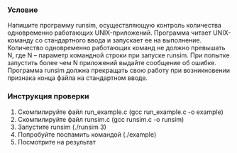 ### Условие

Напишите программу runsim, осуществляющую контроль количества одновременно работающих UNIX-приложений. Программа читает UNIX-команду со стандартного ввода и запускает ее на выполнение. Количество одновременно работающих команд не должно превышать N, где N – параметр командной строки при запуске runsim. При попытке запустить более чем N приложений выдайте сообщение об ошибке. Программа runsim должна прекращать свою работу при возникновении признака конца файла на стандартном вводе.

### Инструкция проверки

1) Скомпилируйте файл run_example.c (gcc run_example.c -o example)
2) Скомпилируйте файл runsim.c (gcc runsim.c -o runsim)
3) Запустите runsim (./runsim 3)
4) Попробуйте поспамить командой (./example)
5) Посмотрите на результат
